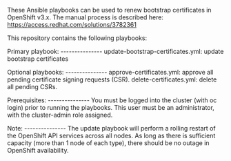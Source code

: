 These Ansible playbooks can be used to renew bootstrap certificates in
OpenShift v3.x.  The manual process is described here:
https://access.redhat.com/solutions/3782361
<p>
This repository contains the following playbooks:
<p>
Primary playbook:
---------------
update-bootstrap-certificates.yml: update bootstrap certificates
<p>
Optional playbooks:
---------------
approve-certificates.yml: approve all pending certificate signing requests (CSR).
delete-certificates.yml: delete all pending CSRs.
<p>
Prerequisites:
---------------
You must be logged into the cluster (with oc login) prior to running the playbooks.
This user must be an administrator, with the cluster-admin role assigned.
<p>
Note:
---------------
The update playbook will perform a rolling restart of the OpenShift API services
across all nodes.  As long as there is sufficient capacity (more than 1 node of
each type), there should be no outage in OpenShift availability.
